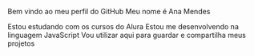 Bem vindo ao meu perfil do GitHub
Meu nome é Ana Mendes

Estou estudando com os cursos do Alura
Estou me desenvolvendo na linguagem JavaScript
Vou utilizar aqui para guardar e compartilha meus projetos
